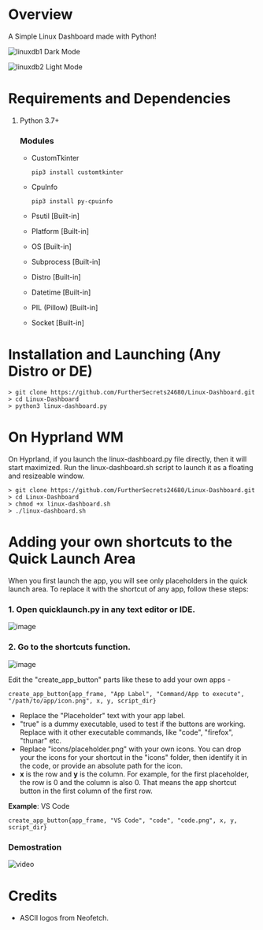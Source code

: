 # Overview
A Simple Linux Dashboard made with Python!

![linuxdb1](https://github.com/FurtherSecrets24680/Linux-Dashboard/assets/78081767/dfdb38df-2efd-4e84-9824-a23e4cfa96c6)
Dark Mode

![linuxdb2](https://github.com/FurtherSecrets24680/Linux-Dashboard/assets/78081767/b106740d-0552-45ff-91f8-ae92d97517d5)
Light Mode

# Requirements and Dependencies
1. Python 3.7+
   ### Modules
   - CustomTkinter
     
     ```
     pip3 install customtkinter
     ```
   - CpuInfo
     
     ```
     pip3 install py-cpuinfo
     ```
   - Psutil [Built-in]
   - Platform [Built-in]
   - OS [Built-in]
   - Subprocess [Built-in]
   - Distro [Built-in]
   - Datetime [Built-in]
   - PIL (Pillow) [Built-in]
   - Socket [Built-in]

# Installation and Launching (Any Distro or DE)

```
> git clone https://github.com/FurtherSecrets24680/Linux-Dashboard.git
> cd Linux-Dashboard
> python3 linux-dashboard.py
```
# On Hyprland WM
On Hyprland, if you launch the linux-dashboard.py file directly, then it will start maximized. Run the linux-dashboard.sh script to launch it as a floating and resizeable window.

```
> git clone https://github.com/FurtherSecrets24680/Linux-Dashboard.git
> cd Linux-Dashboard
> chmod +x linux-dashboard.sh
> ./linux-dashboard.sh
```

# Adding your own shortcuts to the Quick Launch Area
When you first launch the app, you will see only placeholders in the quick launch area.
To replace it with the shortcut of any app, follow these steps:

### 1. Open quicklaunch.py in any text editor or IDE.
![image](https://github.com/FurtherSecrets24680/Linux-Dashboard/assets/78081767/62af0f79-fa06-45f1-9048-4649245ee02d)

### 2. Go to the shortcuts function.
![image](https://github.com/FurtherSecrets24680/Linux-Dashboard/assets/78081767/ceed08c7-f9d9-42b1-856f-5b530bfa45cc)

Edit the "create_app_button" parts like these to add your own apps -
```
create_app_button{app_frame, "App Label", "Command/App to execute", "/path/to/app/icon.png", x, y, script_dir}
```
- Replace the "Placeholder" text with your app label.
- "true" is a dummy executable, used to test if the buttons are working. Replace with it other executable commands, like "code", "firefox", "thunar" etc.
- Replace "icons/placeholder.png" with your own icons. You can drop your the icons for your shortcut in the "icons" folder, then identify it in the code, or provide an absolute path for the icon.
- **x** is the row and **y** is the column. For example, for the first placeholder, the row is 0 and the column is also 0. That means the app shortcut button in the first column of the first row.

**Example**: VS Code
```
create_app_button{app_frame, "VS Code", "code", "code.png", x, y, script_dir}
```
### Demostration
![video](https://github.com/FurtherSecrets24680/Linux-Dashboard/assets/78081767/e8c78eb0-08e4-4380-9921-c824fcb04a44)

# Credits
- ASCII logos from Neofetch.




